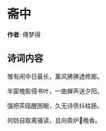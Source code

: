 # 斋中

**作者**: 傅梦得

## 诗词内容

惟有闲中日最长，薰风拂拂透修廊。

半窗槐影侵书叶，一曲蝉声送夕阳。

强把茶瓯醒困眼，久无诗债抖枯肠。

何妨自取离骚读，且向斋炉𦶟晚香。

